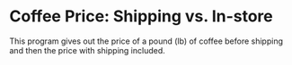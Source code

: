 <h1>Coffee Price: Shipping vs. In-store</h1>
<p>This program gives out the price of a pound (lb) of coffee before shipping and then the price with shipping included.</p>